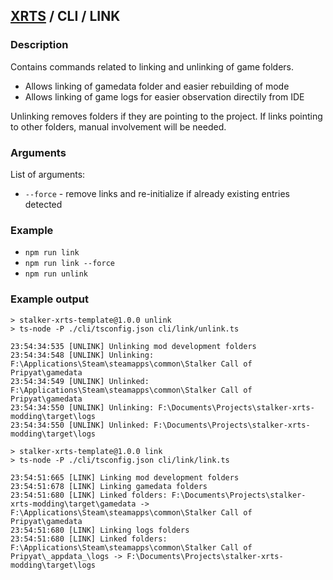 ## [XRTS](../../README.md) / CLI / LINK

### Description

Contains commands related to linking and unlinking of game folders.

- Allows linking of gamedata folder and easier rebuilding of mode
- Allows linking of game logs for easier observation directily from IDE

Unlinking removes folders if they are pointing to the project.
If links pointing to other folders, manual involvement will be needed.

### Arguments

List of arguments:

- `--force` - remove links and re-initialize if already existing entries detected

### Example

- `npm run link`
- `npm run link --force`
- `npm run unlink`

### Example output

```text
> stalker-xrts-template@1.0.0 unlink
> ts-node -P ./cli/tsconfig.json cli/link/unlink.ts

23:54:34:535 [UNLINK] Unlinking mod development folders
23:54:34:548 [UNLINK] Unlinking: F:\Applications\Steam\steamapps\common\Stalker Call of Pripyat\gamedata
23:54:34:549 [UNLINK] Unlinked: F:\Applications\Steam\steamapps\common\Stalker Call of Pripyat\gamedata
23:54:34:550 [UNLINK] Unlinking: F:\Documents\Projects\stalker-xrts-modding\target\logs
23:54:34:550 [UNLINK] Unlinked: F:\Documents\Projects\stalker-xrts-modding\target\logs
```

```text
> stalker-xrts-template@1.0.0 link
> ts-node -P ./cli/tsconfig.json cli/link/link.ts

23:54:51:665 [LINK] Linking mod development folders
23:54:51:678 [LINK] Linking gamedata folders
23:54:51:680 [LINK] Linked folders: F:\Documents\Projects\stalker-xrts-modding\target\gamedata -> F:\Applications\Steam\steamapps\common\Stalker Call of Pripyat\gamedata
23:54:51:680 [LINK] Linking logs folders
23:54:51:680 [LINK] Linked folders: F:\Applications\Steam\steamapps\common\Stalker Call of Pripyat\_appdata_\logs -> F:\Documents\Projects\stalker-xrts-modding\target\logs
```

